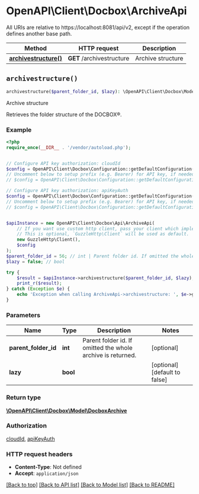 # OpenAPI\Client\Docbox\ArchiveApi

All URIs are relative to https://localhost:8081/api/v2, except if the operation defines another base path.

| Method | HTTP request | Description |
| ------------- | ------------- | ------------- |
| [**archivestructure()**](ArchiveApi.md#archivestructure) | **GET** /archivestructure | Archive structure |


## `archivestructure()`

```php
archivestructure($parent_folder_id, $lazy): \OpenAPI\Client\Docbox\Model\DocboxArchive
```

Archive structure

Retrieves the folder structure of the DOCBOX®.

### Example

```php
<?php
require_once(__DIR__ . '/vendor/autoload.php');


// Configure API key authorization: cloudId
$config = OpenAPI\Client\Docbox\Configuration::getDefaultConfiguration()->setApiKey('Cloud-ID', 'YOUR_API_KEY');
// Uncomment below to setup prefix (e.g. Bearer) for API key, if needed
// $config = OpenAPI\Client\Docbox\Configuration::getDefaultConfiguration()->setApiKeyPrefix('Cloud-ID', 'Bearer');

// Configure API key authorization: apiKeyAuth
$config = OpenAPI\Client\Docbox\Configuration::getDefaultConfiguration()->setApiKey('API-Key', 'YOUR_API_KEY');
// Uncomment below to setup prefix (e.g. Bearer) for API key, if needed
// $config = OpenAPI\Client\Docbox\Configuration::getDefaultConfiguration()->setApiKeyPrefix('API-Key', 'Bearer');


$apiInstance = new OpenAPI\Client\Docbox\Api\ArchiveApi(
    // If you want use custom http client, pass your client which implements `GuzzleHttp\ClientInterface`.
    // This is optional, `GuzzleHttp\Client` will be used as default.
    new GuzzleHttp\Client(),
    $config
);
$parent_folder_id = 56; // int | Parent folder id. If omitted the whole archive is returned.
$lazy = false; // bool

try {
    $result = $apiInstance->archivestructure($parent_folder_id, $lazy);
    print_r($result);
} catch (Exception $e) {
    echo 'Exception when calling ArchiveApi->archivestructure: ', $e->getMessage(), PHP_EOL;
}
```

### Parameters

| Name | Type | Description  | Notes |
| ------------- | ------------- | ------------- | ------------- |
| **parent_folder_id** | **int**| Parent folder id. If omitted the whole archive is returned. | [optional] |
| **lazy** | **bool**|  | [optional] [default to false] |

### Return type

[**\OpenAPI\Client\Docbox\Model\DocboxArchive**](../Model/DocboxArchive.md)

### Authorization

[cloudId](../../README.md#cloudId), [apiKeyAuth](../../README.md#apiKeyAuth)

### HTTP request headers

- **Content-Type**: Not defined
- **Accept**: `application/json`

[[Back to top]](#) [[Back to API list]](../../README.md#endpoints)
[[Back to Model list]](../../README.md#models)
[[Back to README]](../../README.md)
